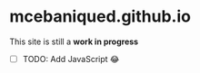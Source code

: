 # mcebaniqued.github.io
This site is still a **work in progress**


- [ ] TODO: Add JavaScript :joy:
